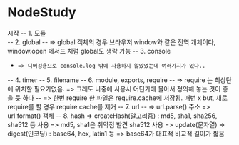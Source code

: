 # NodeStudy
시작
-- 1. 모듈  
-- 2. global
--    => global 객체의 경우 브라우저 window와 같은 전역 개체이다, window.open 메서드 처럼 global도 생략 가능
-- 3. console
-     => 디버깅용으로 console.log 밖에 사용하지 않았었는데 여러가지가 있다..
-- 4. timer
-- 5. filename
-- 6. module, exports, require
--    => require 는 최상단에 위치할 필요가없음. => 그래도 나중에 사용시 어딘가에 몰아서 정의해 놓는 것이 좋을 듯 하다
--    => 한번 require 한 파일은 require.cache에 저장됨. 매번 x but, 새로 require를 할 경우 require.cache를 제거
-- 7. url
--    => url.parse() 주소
      => url.format() 객체
-- 8. hash
       => createHash(알고리즘) : md5, sha1, sha256, sha512 등 사용 => md5, sha1은 취약점 발견 sha512 사용
       => update(문자열)
       => digest(인코딩) : base64, hex, latin1 등 => base64가 대표적 비교적 길이가 짧음
